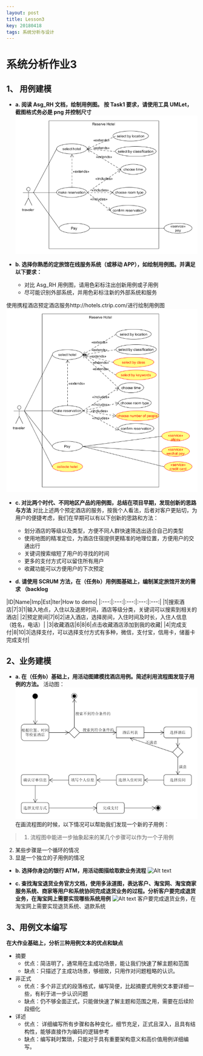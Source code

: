 ```yaml
---
layout: post
title: Lesson3
key: 20180418
tags: 系统分析与设计
---
```

# 系统分析作业3
## 1、 用例建模
* **a. 阅读 Asg_RH 文档，绘制用例图。 按 Task1 要求，请使用工具 UMLet，截图格式务必是 png 并控制尺寸**
![reserve_hotel.png](./reserve_hotel.png)

* **b. 选择你熟悉的定旅馆在线服务系统（或移动 APP），如绘制用例图。并满足以下要求：**
  - 对比 Asg_RH 用例图，请用色彩标注出创新用例或子用例
  - 尽可能识别外部系统，并用色彩标注新的外部系统和服务

使用携程酒店预定酒店服务http://hotels.ctrip.com/进行绘制用例图
![reserve_hotel2.png](../screenshots/uml/reserve_hotel2.png)


* **c. 对比两个时代、不同地区产品的用例图，总结在项目早期，发现创新的思路与方法**
对比上述两个预定酒店的服务，按我个人看法，后者对客户更贴切，为用户的便捷考虑，我们在早期可以有以下创新的思路和方法：
  * 划分酒店的等级以及类型，方便不同人群快速筛选出适合自己的类型
  * 使用地图的精准定位，为酒店住宿提供更精准的地理位置，方便用户的交通出行
  * 关键词搜索缩短了用户的寻找的时间
  * 更多的支付方式可以留住所有用户
  * 收藏功能可以方便用户的下次预定

* **d. 请使用 SCRUM 方法，在（任务b）用例图基础上，编制某定旅馆开发的需求 （backlog**

|ID|Name|Imp|Est|Iter|How to demo|
|:---:|:---:|:---:|:---:|:---:|
|1|搜索酒店|7|3|1|输入地点，入住以及退房时间，酒店等级分类，关键词可以搜索到相关的酒店|
|2|预定房间|7|6|2|进入酒店，选择房间，入住时间及时长，入住人信息（姓名，电话）|
|3|收藏酒店|6|8|6|点击收藏酒店添加到我的收藏|
|4|完成支付|8|10|3|选择支付，可以选择支付方式有多种，微信，支付宝，信用卡，储蓄卡完成支付|


## 2、业务建模

* **a. 在（任务b）基础上，用活动图建模找酒店用例。简述利用流程图发现子用例的方法。**
活动图：
![Alt text](../screenshots/uml/activity_hotel.png)
在画流程图的时候，以下情况可以帮助我们发现一个新的子用例：
>1. 流程图中能进一步抽象起来的某几个步骤可以作为一个子用例
2. 某些步骤是一个循环的情况
3. 显是一个独立的子用例的情况

* **b. 选择你身边的银行 ATM，用活动图描绘取款业务流程**
![Alt text](//../screenshots/uml/activity_atm.png)

* **c. 查找淘宝退货业务官方文档，使用多泳道图，表达客户、淘宝网、淘宝商家服务系统、商家等用户和系统协同完成退货业务的过程。分析客户要完成退货业务，在淘宝网上需要实现哪些系统用例**
![Alt text](//../screenshots/uml/activity_taobao.png)
客户要完成退货业务，在淘宝网上需要实现退货系统、退款系统

## 3、用例文本编写

**在大作业基础上，分析三种用例文本的优点和缺点**
* 摘要 
  * 优点：简洁明了，通常用在主成功场景，能让我们快速了解主题和范围
  * 缺点：只描述了主成功场景，够细致，只用作对问题粗略的认识。
* 非正式 
  * 优点：多个非正式的段落格式，编写简便，比起摘要式用例文本要详细一些，有利于进一步认识问题
  * 缺点：仍不够全面正式，只能做快速了解主题和范围之用，需要在后续阶段细化
* 详述 
  * 优点： 详细编写所有步骤和各种变化，细节充足，正式且深入，且具有结构性，能够直接作为编码的逻辑参考
  * 缺点：编写耗时繁琐，只能对于具有重要架构意义和高价值用例详细编写。